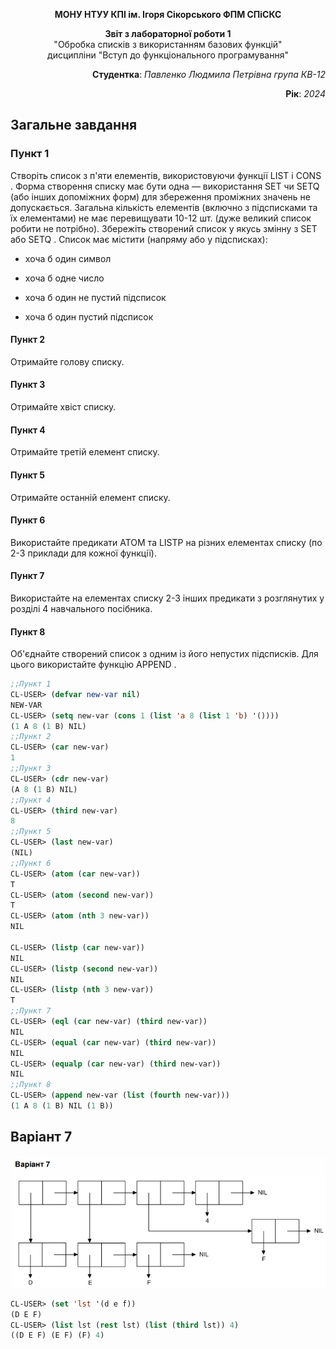 <p align="center"><b>МОНУ НТУУ КПІ ім. Ігоря Сікорського ФПМ СПіСКС</b></p>
<p align="center">
<b>Звіт з лабораторної роботи 1</b><br/>
"Обробка списків з використанням базових функцій"<br/>
дисципліни "Вступ до функціонального програмування"
</p>
<p align="right"><b>Студентка</b>: <i>Павленко Людмила Петрівна група КВ-12</i><p>
<p align="right"><b>Рік</b>: <i>2024</i><p>

  ## Загальне завдання 

  ### Пункт 1
  Створіть список з п'яти елементів, використовуючи функції LIST і CONS . Форма
створення списку має бути одна — використання SET чи SETQ (або інших
допоміжних форм) для збереження проміжних значень не допускається. Загальна
кількість елементів (включно з підсписками та їх елементами) не має перевищувати
10-12 шт. (дуже великий список робити не потрібно). Збережіть створений список у
якусь змінну з SET або SETQ . Список має містити (напряму або у підсписках):

- хоча б один символ

- хоча б одне число

- хоча б один не пустий підсписок

- хоча б один пустий підсписок

#### Пункт 2
  Отримайте голову списку.
#### Пункт 3
  Отримайте хвіст списку.
#### Пункт 4
  Отримайте третій елемент списку.
#### Пункт 5
  Отримайте останній елемент списку.
#### Пункт 6
  Використайте предикати ATOM та LISTP на різних елементах списку (по 2-3
приклади для кожної функції).
#### Пункт 7
  Використайте на елементах списку 2-3 інших предикати з розглянутих у розділі 4
навчального посібника.
#### Пункт 8
  Об'єднайте створений список з одним із його непустих підсписків. Для цього
використайте функцію APPEND .
  
```lisp 
;;Пункт 1
CL-USER> (defvar new-var nil)
NEW-VAR
CL-USER> (setq new-var (cons 1 (list 'a 8 (list 1 'b) '())))
(1 A 8 (1 B) NIL)
;;Пункт 2
CL-USER> (car new-var)
1
;;Пункт 3
CL-USER> (cdr new-var)
(A 8 (1 B) NIL)
;;Пункт 4
CL-USER> (third new-var)
8
;;Пункт 5
CL-USER> (last new-var)
(NIL)
;;Пункт 6
CL-USER> (atom (car new-var))
T
CL-USER> (atom (second new-var))
T
CL-USER> (atom (nth 3 new-var))
NIL

CL-USER> (listp (car new-var))
NIL
CL-USER> (listp (second new-var))
NIL
CL-USER> (listp (nth 3 new-var))
T
;;Пункт 7
CL-USER> (eql (car new-var) (third new-var))
NIL
CL-USER> (equal (car new-var) (third new-var))
NIL
CL-USER> (equalp (car new-var) (third new-var))
NIL
;;Пункт 8
CL-USER> (append new-var (list (fourth new-var)))
(1 A 8 (1 B) NIL (1 B))
```
## Варіант 7
<p align="center">
<img src="lab-1-variant7.png">
</p>

```lisp
CL-USER> (set 'lst '(d e f))
(D E F)
CL-USER> (list lst (rest lst) (list (third lst)) 4)
((D E F) (E F) (F) 4)
```

